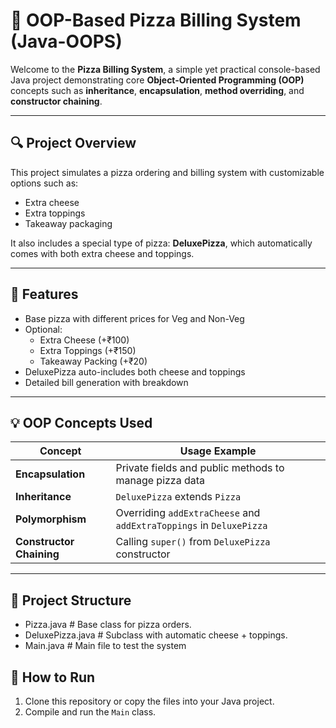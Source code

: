# 🍕 OOP-Based Pizza Billing System (Java-OOPS)

Welcome to the **Pizza Billing System**, a simple yet practical console-based Java project demonstrating core **Object-Oriented Programming (OOP)** concepts such as **inheritance**, **encapsulation**, **method overriding**, and **constructor chaining**.

---

## 🔍 Project Overview

This project simulates a pizza ordering and billing system with customizable options such as:
- Extra cheese
- Extra toppings
- Takeaway packaging

It also includes a special type of pizza: **DeluxePizza**, which automatically comes with both extra cheese and toppings.

---

## 🧱 Features

- Base pizza with different prices for Veg and Non-Veg
- Optional:
  - Extra Cheese (+₹100)
  - Extra Toppings (+₹150)
  - Takeaway Packing (+₹20)
- DeluxePizza auto-includes both cheese and toppings
- Detailed bill generation with breakdown

---

## 💡 OOP Concepts Used

| Concept         | Usage Example |
|----------------|----------------|
| **Encapsulation** | Private fields and public methods to manage pizza data |
| **Inheritance**   | `DeluxePizza` extends `Pizza` |
| **Polymorphism**  | Overriding `addExtraCheese` and `addExtraToppings` in `DeluxePizza` |
| **Constructor Chaining** | Calling `super()` from `DeluxePizza` constructor |

---

## 📁 Project Structure

- Pizza.java # Base class for pizza orders.
- DeluxePizza.java # Subclass with automatic cheese + toppings.
- Main.java # Main file to test the system

## 🚀 How to Run

1. Clone this repository or copy the files into your Java project.
2. Compile and run the `Main` class.
